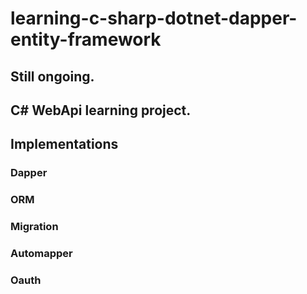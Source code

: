 # learning-c-sharp-dotnet-dapper-entity-framework

## Still ongoing.
## C# WebApi learning project.


## Implementations
### Dapper
### ORM
### Migration
### Automapper
### Oauth
